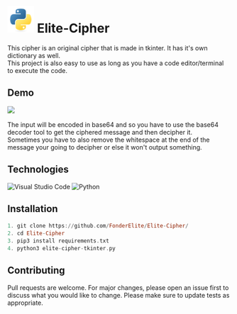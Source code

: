 # <img src="https://raw.githubusercontent.com/devicons/devicon/master/icons/python/python-original.svg" width="60px"> Elite-Cipher 
<p>This cipher is an original cipher that is made in tkinter. It has it's own dictionary as well. <br> This project is also easy to use as long as you have a code editor/terminal to execute the code.</p>

## Demo 
<img src="https://i.ibb.co/3CyrW7R/decode.png" width="850px">
<p>The input will be encoded in base64 and so you have to use the base64 decoder tool to get the ciphered message and then decipher it.<br> Sometimes you have to also remove the whitespace at the end of the message your going to decipher or else it won't output something.</p>

## Technologies 
![Visual Studio Code](https://img.shields.io/badge/Visual%20Studio%20Code-0078d7.svg?style=for-the-badge&logo=visual-studio-code&logoColor=white) 
![Python](https://img.shields.io/badge/python-3670A0?style=for-the-badge&logo=python&logoColor=ffdd54) 

## Installation 
```hs
1. git clone https://github.com/FonderElite/Elite-Cipher/
2. cd Elite-Cipher
3. pip3 install requirements.txt
4. python3 elite-cipher-tkinter.py
```

## Contributing
Pull requests are welcome. For major changes, please open an issue first to discuss what you would like to change.
Please make sure to update tests as appropriate.
